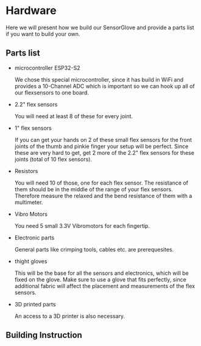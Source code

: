 # Hardware

Here we will present how we build our SensorGlove and provide a parts list if you want to build your own.

## Parts list

- microcontroller ESP32-S2
    
    We chose this special microcontroller, since it has build in WiFi and provides a 10-Channel ADC which is important so we can hook up all of our flexsensors to one board.
- 2.2" flex sensors

    You will need at least 8 of these for every joint.
- 1" flex sensors

    If you can get your hands on 2 of these small flex sensors for the front joints of the thumb and pinkie finger your setup will be perfect. Since these are very hard to get, get 2 more of the 2.2" flex sensors for these joints (total of 10 flex sensors).
- Resistors

    You will need 10 of those, one for each flex sensor. The resistance of them should be in the middle of the range of your flex sensors. Therefore measure the relaxed and the bend resistance of them with a multimeter.
- Vibro Motors

    You need 5 small 3.3V Vibromotors for each fingertip. 
- Electronic parts

    General parts like crimping tools, cables etc. are prerequesites.
- thight gloves

    This will be the base for all the sensors and electronics, which will be fixed on the glove. Make sure to use a glove that fits perfectly, since additional fabric will affect the placement and measurements of the flex sensors.
- 3D printed parts

    An access to a 3D printer is also necessary.

## Building Instruction
